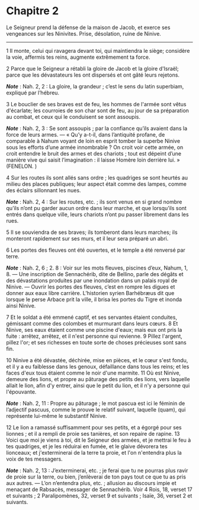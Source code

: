 # Chapitre 2

Le Seigneur prend la défense de la maison de Jacob, et exerce ses vengeances sur les Ninivites.
Prise, désolation, ruine de Ninive.

***

1 Il monte, celui qui ravagera devant toi, qui maintiendra le siège; considère la voie, affermis tes reins, augmente extrêmement ta force.


2 Parce que le Seigneur a rétabli la gloire de Jacob et la gloire d'Israël; parce que les dévastateurs les ont dispersés et ont gâté leurs rejetons.

***Note*** :  Nah. 2, 2 : La gloire, la grandeur ; c’est le sens du latin superbiam, expliqué par l’hébreu.


3 Le bouclier de ses braves est de feu, les hommes de l'armée sont vêtus d'écarlate; les courroies de son char sont de feu, au jour de sa préparation au combat, et ceux qui le conduisent se sont assoupis.

***Note*** :  Nah. 2, 3 : Se sont assoupis ; par la confiance qu’ils avaient dans la force de leurs armes. ― « Qu’y a-t-il, dans l’antiquité profane, de comparable à Nahum voyant de loin en esprit tomber la superbe Ninive sous les efforts d’une armée innombrable ? On croit voir cette armée, on croit entendre le bruit des armes et des chariots ; tout est dépeint d’une manière vive qui saisit l’imagination : il laisse Homère loin derrière lui. » (FENELON. )


4 Sur les routes ils sont allés sans ordre ; les quadriges se sont heurtés au milieu des places publiques; leur aspect était comme des lampes, comme des éclairs sillonnant les nues.

***Note*** :  Nah. 2, 4 : Sur les routes, etc. ; ils sont venus en si grand nombre qu’ils n’ont pu garder aucun ordre dans leur marche, et que lorsqu’ils sont entrés dans quelque ville, leurs chariots n’ont pu passer librement dans les rues.

5 Il se souviendra de ses braves; ils tomberont dans leurs marches; ils monteront rapidement sur ses murs, et il leur sera préparé un abri.


6 Les portes des fleuves ont été ouvertes, et le temple a été renversé par terre.

***Note*** :  Nah. 2, 6 ; 2. 8 : Voir sur les mots fleuves, piscines d’eux, Nahum, 1, 8. ― Une inscription de Sennachérib, dite de Bellino, parle des dégâts et des dévastations produites par une inondation dans un palais royal de Ninive. ― Ouvrir les portes des fleuves, c’est en rompre les digues et donner aux eaux libre carrière. L’historien syrien Barhébræus dit que lorsque le perse Arbace prit la ville, il brisa les portes du Tigre et inonda ainsi Ninive.


7 Et le soldat a été emmené captif, et ses servantes étaient conduites, gémissant comme des colombes et murmurant dans leurs cœurs. 8 Et Ninive, ses eaux étaient comme une piscine d'eaux; mais eux ont pris la fuite : arrêtez, arrêtez, et il n'est personne qui revienne. 9 Pillez l'argent, pillez l'or; et ses richesses en toute sorte de choses précieuses sont sans fin.


10 Ninive a été dévastée, déchirée, mise en pièces, et le cœur s'est fondu, et il y a eu faiblesse dans les genoux, défaillance dans tous les reins; et les faces d'eux tous étaient comme le noir d'une marmite. 11 Où est Ninive, demeure des lions, et propre au pâturage des petits des lions, vers laquelle allait le lion, afin d'y entrer, ainsi que le petit du lion, et il n'y a personne qui l'épouvante.

***Note*** :  Nah. 2, 11 : Propre au pâturage ; le mot pascua est ici le féminin de l’adjectif pascuus, comme le prouve le relatif suivant, laquelle (quam), qui représente lui-même le substantif Ninive.


12 Le lion a ramassé suffisamment pour ses petits, et a égorgé pour ses lionnes ; et il a rempli de proie ses tanières, et son repaire de rapine. 13 Voici que moi je viens à toi, dit le Seigneur des armées, et je mettrai le feu à tes quadriges, et je les réduirai en fumée, et le glaive dévorera tes lionceaux; et j'exterminerai de la terre ta proie, et l'on n'entendra plus la voix de tes messagers.

***Note*** :  Nah. 2, 13 : J’exterminerai, etc. ; je ferai que tu ne pourras plus ravir de proie sur la terre, ou bien, j’enlèverai de ton pays tout ce que tu as pris aux autres. ― L’on n’entendra plus, etc. ; allusion au discours impie et menaçant de Rabsacès, messager de Sennachérib. Voir 4 Rois, 18, verset 17 et suivants ; 2 Paralipomènes, 32, verset 9 et suivants ; Isaïe, 36, verset 2 et suivants.



